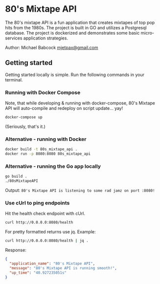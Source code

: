 # 80's Mixtape API

The 80's mixtape API is a fun application that creates mixtapes of top pop hits from the 1980s. The project is built in GO and utilizes a Postgresql database. The project is dockerized and demonstrates some basic micro-services application strategies.

Author: Michael Babcock <mjetpax@gmail.com>

## Getting started

Getting started locally is simple. Run the following commands in your terminal.

### Running with Docker Compose

Note, that while developing & running with docker-compose, 80's Mixtape API will auto-compile and redeploy on script update... yay!

```bash
docker-compose up
```

(Seriously, that's it.)

### Alternative - running with Docker

```bash
docker build -t 80s_mixtape_api .
docker run -p 8080:8080 80s_mixtape_api
```

### Alternative - running the Go app locally

```bash
go build .
./80sMixtapeAPI
```

Output: `80's Mixtape API is listening to some rad jamz on port :8080!`

### Use cUrl to ping endpoints

Hit the health check endpoint with cUrl.

```bash
curl http://0.0.0.0:8080/health
```

For pretty formatted returns use jq. Example:

```bash
curl http://0.0.0.0:8080/health | jq .
```

Response:

```json
{
  "application_name": "80's Mixtape API",
  "message": "80's Mixtape API is running smooth!",
  "up_time": "40.927235051s"
}
```
